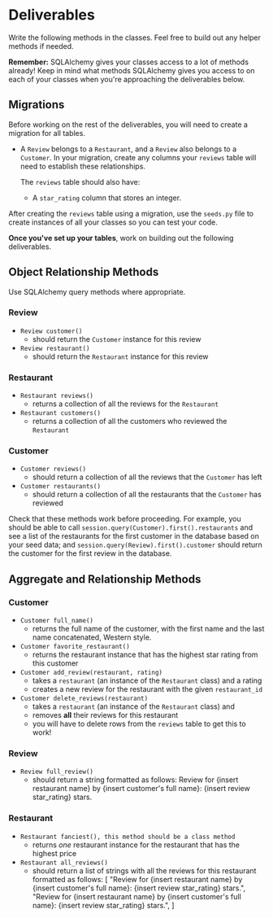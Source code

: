 # Deliverables
Write the following methods in the classes. Feel free to build out any helper methods if needed.

**Remember:** SQLAlchemy gives your classes access to a lot of methods already! Keep in mind what methods SQLAlchemy gives you access to on each of your classes when you're approaching the deliverables below.

## Migrations
Before working on the rest of the deliverables, you will need to create a migration for all tables.

- A `Review` belongs to a `Restaurant`, and a `Review` also belongs to a  `Customer`. In your migration, create any columns your `reviews` table will need to establish these relationships.

  The `reviews` table should also have:
  - A `star_rating` column that stores an integer.

After creating the `reviews` table using a migration, use the `seeds.py` file to create instances of all your classes so you can test your code.

**Once you've set up your tables**, work on building out the following deliverables.

## Object Relationship Methods
Use SQLAlchemy query methods where appropriate.

### Review
- `Review customer()`
  - should return the `Customer` instance for this review
- `Review restaurant()`
  - should return the `Restaurant` instance for this review

### Restaurant
- `Restaurant reviews()`
  - returns a collection of all the reviews for the `Restaurant`
- `Restaurant customers()`
  - returns a collection of all the customers who reviewed the `Restaurant`

### Customer
- `Customer reviews()`
  - should return a collection of all the reviews that the `Customer` has left
- `Customer restaurants()`
  - should return a collection of all the restaurants that the `Customer` has reviewed

Check that these methods work before proceeding. For example, you should be able to call `session.query(Customer).first().restaurants` and see a list of the restaurants for the first customer in the database based on your seed data; and `session.query(Review).first().customer` should return the customer for the first review in the database.

## Aggregate and Relationship Methods

### Customer
- `Customer full_name()`
  - returns the full name of the customer, with the first name and the last name concatenated, Western style.
- `Customer favorite_restaurant()`
  - returns the restaurant instance that has the highest star rating from this customer
- `Customer add_review(restaurant, rating)`
  - takes a `restaurant` (an instance of the `Restaurant` class) and a rating
  - creates a new review for the restaurant with the given `restaurant_id`
- `Customer delete_reviews(restaurant)`
  - takes a `restaurant` (an instance of the `Restaurant` class) and
  - removes **all** their reviews for this restaurant
  - you will have to delete rows from the `reviews` table to get this to work!

### Review
- `Review full_review()`
  - should return a string formatted as follows:
  Review for {insert restaurant name} by {insert customer's full name}: {insert review star_rating} stars.

### Restaurant
- `Restaurant fanciest(), this method should be a class method`
  - returns _one_ restaurant instance for the restaurant that has the highest price
- `Restaurant all_reviews()`
  - should return a list of strings with all the reviews for this restaurant formatted as follows:
  [
    "Review for {insert restaurant name} by {insert customer's full name}: {insert review star_rating} stars.",
    "Review for {insert restaurant name} by {insert customer's full name}: {insert review star_rating} stars.",
  ]
